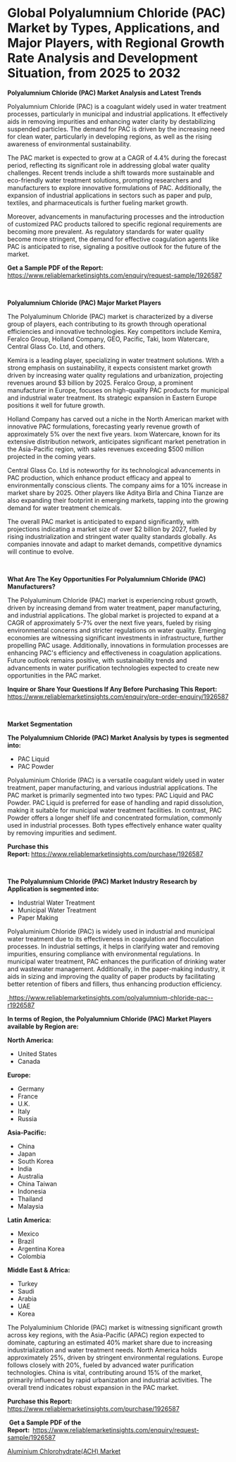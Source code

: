<p><h1>Global Polyalumnium Chloride (PAC) Market by Types, Applications, and Major Players, with Regional Growth Rate Analysis and Development Situation, from 2025 to 2032</h1></p><p><strong>Polyalumnium Chloride (PAC) Market Analysis and Latest Trends</strong></p>
<p><p>Polyalumnium Chloride (PAC) is a coagulant widely used in water treatment processes, particularly in municipal and industrial applications. It effectively aids in removing impurities and enhancing water clarity by destabilizing suspended particles. The demand for PAC is driven by the increasing need for clean water, particularly in developing regions, as well as the rising awareness of environmental sustainability.</p><p>The PAC market is expected to grow at a CAGR of 4.4% during the forecast period, reflecting its significant role in addressing global water quality challenges. Recent trends include a shift towards more sustainable and eco-friendly water treatment solutions, prompting researchers and manufacturers to explore innovative formulations of PAC. Additionally, the expansion of industrial applications in sectors such as paper and pulp, textiles, and pharmaceuticals is further fueling market growth. </p><p>Moreover, advancements in manufacturing processes and the introduction of customized PAC products tailored to specific regional requirements are becoming more prevalent. As regulatory standards for water quality become more stringent, the demand for effective coagulation agents like PAC is anticipated to rise, signaling a positive outlook for the future of the market.</p></p>
<p><strong>Get a Sample PDF of the Report:&nbsp;</strong> <a href="https://www.reliablemarketinsights.com/enquiry/request-sample/1926587?utm_campaign=2010&utm_medium=2&utm_source=Github&utm_content=ia&utm_term=15012025&utm_id=polyalumnium-chloride-pac">https://www.reliablemarketinsights.com/enquiry/request-sample/1926587</a></p>
<p>&nbsp;</p>
<p><strong>Polyalumnium Chloride (PAC) Major Market Players</strong></p>
<p><p>The Polyaluminum Chloride (PAC) market is characterized by a diverse group of players, each contributing to its growth through operational efficiencies and innovative technologies. Key competitors include Kemira, Feralco Group, Holland Company, GEO, Pacific, Taki, Ixom Watercare, Central Glass Co. Ltd, and others.</p><p>Kemira is a leading player, specializing in water treatment solutions. With a strong emphasis on sustainability, it expects consistent market growth driven by increasing water quality regulations and urbanization, projecting revenues around $3 billion by 2025. Feralco Group, a prominent manufacturer in Europe, focuses on high-quality PAC products for municipal and industrial water treatment. Its strategic expansion in Eastern Europe positions it well for future growth.</p><p>Holland Company has carved out a niche in the North American market with innovative PAC formulations, forecasting yearly revenue growth of approximately 5% over the next five years. Ixom Watercare, known for its extensive distribution network, anticipates significant market penetration in the Asia-Pacific region, with sales revenues exceeding $500 million projected in the coming years.</p><p>Central Glass Co. Ltd is noteworthy for its technological advancements in PAC production, which enhance product efficacy and appeal to environmentally conscious clients. The company aims for a 10% increase in market share by 2025. Other players like Aditya Birla and China Tianze are also expanding their footprint in emerging markets, tapping into the growing demand for water treatment chemicals.</p><p>The overall PAC market is anticipated to expand significantly, with projections indicating a market size of over $2 billion by 2027, fueled by rising industrialization and stringent water quality standards globally. As companies innovate and adapt to market demands, competitive dynamics will continue to evolve.</p></p>
<p>&nbsp;</p>
<p><strong>What Are The Key Opportunities For Polyalumnium Chloride (PAC) Manufacturers?</strong></p>
<p><p>The Polyaluminum Chloride (PAC) market is experiencing robust growth, driven by increasing demand from water treatment, paper manufacturing, and industrial applications. The global market is projected to expand at a CAGR of approximately 5-7% over the next five years, fueled by rising environmental concerns and stricter regulations on water quality. Emerging economies are witnessing significant investments in infrastructure, further propelling PAC usage. Additionally, innovations in formulation processes are enhancing PAC's efficiency and effectiveness in coagulation applications. Future outlook remains positive, with sustainability trends and advancements in water purification technologies expected to create new opportunities in the PAC market.</p></p>
<p><strong>Inquire or Share Your Questions If Any Before Purchasing This Report:</strong> <a href="https://www.reliablemarketinsights.com/enquiry/pre-order-enquiry/1926587?utm_campaign=2010&utm_medium=2&utm_source=Github&utm_content=ia&utm_term=15012025&utm_id=polyalumnium-chloride-pac">https://www.reliablemarketinsights.com/enquiry/pre-order-enquiry/1926587</a></p>
<p>&nbsp;</p>
<p><strong>Market Segmentation</strong></p>
<p><strong>The Polyalumnium Chloride (PAC) Market Analysis by types is segmented into:</strong></p>
<p><ul><li>PAC Liquid</li><li>PAC Powder</li></ul></p>
<p><p>Polyaluminium Chloride (PAC) is a versatile coagulant widely used in water treatment, paper manufacturing, and various industrial applications. The PAC market is primarily segmented into two types: PAC Liquid and PAC Powder. PAC Liquid is preferred for ease of handling and rapid dissolution, making it suitable for municipal water treatment facilities. In contrast, PAC Powder offers a longer shelf life and concentrated formulation, commonly used in industrial processes. Both types effectively enhance water quality by removing impurities and sediment.</p></p>
<p><strong>Purchase this Report:&nbsp;</strong><a href="https://www.reliablemarketinsights.com/purchase/1926587?utm_campaign=2010&utm_medium=2&utm_source=Github&utm_content=ia&utm_term=15012025&utm_id=polyalumnium-chloride-pac">https://www.reliablemarketinsights.com/purchase/1926587</a></p>
<p>&nbsp;</p>
<p><strong>The Polyalumnium Chloride (PAC) Market Industry Research by Application is segmented into:</strong></p>
<p><ul><li>Industrial Water Treatment</li><li>Municipal Water Treatment</li><li>Paper Making</li></ul></p>
<p><p>Polyaluminium Chloride (PAC) is widely used in industrial and municipal water treatment due to its effectiveness in coagulation and flocculation processes. In industrial settings, it helps in clarifying water and removing impurities, ensuring compliance with environmental regulations. In municipal water treatment, PAC enhances the purification of drinking water and wastewater management. Additionally, in the paper-making industry, it aids in sizing and improving the quality of paper products by facilitating better retention of fibers and fillers, thus enhancing production efficiency.</p></p>
<p><a href="https://www.reliablemarketinsights.com/polyalumnium-chloride-pac--r1926587?utm_campaign=2010&utm_medium=2&utm_source=Github&utm_content=ia&utm_term=15012025&utm_id=polyalumnium-chloride-pac">&nbsp;https://www.reliablemarketinsights.com/polyalumnium-chloride-pac--r1926587</a></p>
<p><strong>In terms of Region, the Polyalumnium Chloride (PAC) Market Players available by Region are:</strong></p>
<p>
    <p> <strong> North America: </strong>
        <ul>
            <li>United States</li>
            <li>Canada</li>
        </ul>
        </p> 
    <p> <strong> Europe: </strong>
        <ul>
            <li>Germany</li>
            <li>France</li>
            <li>U.K.</li>
            <li>Italy</li>
            <li>Russia</li>
        </ul>
        </p> 
    <p> <strong> Asia-Pacific: </strong>
        <ul>
            <li>China</li>
            <li>Japan</li>
            <li>South Korea</li>
            <li>India</li>
            <li>Australia</li>
            <li>China Taiwan</li>
            <li>Indonesia</li>
            <li>Thailand</li>
            <li>Malaysia</li>
        </ul>
        </p> 
    <p> <strong> Latin America: </strong>
        <ul>
            <li>Mexico</li>
            <li>Brazil</li>
            <li>Argentina Korea</li>
            <li>Colombia</li>
        </ul>
        </p> 
    <p> <strong> Middle East & Africa: </strong>
        <ul>
            <li>Turkey</li>
            <li>Saudi</li>
            <li>Arabia</li>
            <li>UAE</li>
            <li>Korea</li>
        </ul>
    </p>
    </p>
<p><p>The Polyaluminium Chloride (PAC) market is witnessing significant growth across key regions, with the Asia-Pacific (APAC) region expected to dominate, capturing an estimated 40% market share due to increasing industrialization and water treatment needs. North America holds approximately 25%, driven by stringent environmental regulations. Europe follows closely with 20%, fueled by advanced water purification technologies. China is vital, contributing around 15% of the market, primarily influenced by rapid urbanization and industrial activities. The overall trend indicates robust expansion in the PAC market.</p></p>
<p><strong>Purchase this Report: </strong><a href="https://www.reliablemarketinsights.com/purchase/1926587?utm_campaign=2010&utm_medium=2&utm_source=Github&utm_content=ia&utm_term=15012025&utm_id=polyalumnium-chloride-pac">https://www.reliablemarketinsights.com/purchase/1926587</a></p>
<p>&nbsp;<strong>Get a Sample PDF of the Report:&nbsp;&nbsp;</strong><a href="https://www.reliablemarketinsights.com/enquiry/request-sample/1926587?utm_campaign=2010&utm_medium=2&utm_source=Github&utm_content=ia&utm_term=15012025&utm_id=polyalumnium-chloride-pac">https://www.reliablemarketinsights.com/enquiry/request-sample/1926587</a></p>
<p><strong></strong></p>
<p><p><a href="https://github.com/mahnoor2003/Market-Research-Report-List-6/blob/main/aluminium-chlorohydrateach-market.md?utm_campaign=2010&utm_medium=2&utm_source=Github&utm_content=ia&utm_term=15012025&utm_id=polyalumnium-chloride-pac">Aluminium Chlorohydrate(ACH) Market</a></p></p>